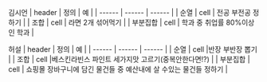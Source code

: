 김시언
| header | 정의 | 예 |
| ------ | ------ | ------ |
| 순열 | cell | 전공 부전공 정하기 |
| 조합 | cell | 라면 2개 섞어먹기 |
| 부분집합 | cell | 학과 중 취업률 80%이상인 학과 |

허설
| header | 정의 | 예 |
| ------ | ------ | ------ |
| 순열 | cell |반장 부반장 뽑기 |
| 조합 | cell |베스킨라빈스 파인트 세가지맛 고르기(중복안한다면!?) |
| 부분집합 | cell | 쇼핑몰 장바구니에 담긴 물건들 중 예산내에 살 수있는 물건들 정하기 |
